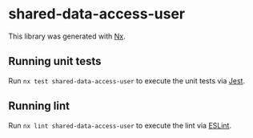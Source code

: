 # shared-data-access-user

This library was generated with [Nx](https://nx.dev).

## Running unit tests

Run `nx test shared-data-access-user` to execute the unit tests via [Jest](https://jestjs.io).

## Running lint

Run `nx lint shared-data-access-user` to execute the lint via [ESLint](https://eslint.org/).
